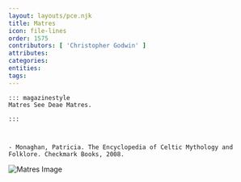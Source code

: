 ```yaml
---
layout: layouts/pce.njk
title: Matres
icon: file-lines
order: 1575
contributors: [ 'Christopher Godwin' ]
attributes:
categories:
entities:
tags:
---
```

``` tab [group1:Info]
::: magazinestyle
Matres See Deae Matres.

:::
```
``` tab [group1:Attributes]
```
``` tab [group1:Entities]
```
``` tab [group1:Sources]
- Monaghan, Patricia. The Encyclopedia of Celtic Mythology and Folklore. Checkmark Books, 2008.
```
![Matres Image](https://upload.wikimedia.org/wikipedia/commons/8/8e/Deesses_de_Vertault_%28mus%C3%A9e_de_Bibracte%29.jpg)
